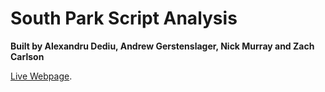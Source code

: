 # South Park Script Analysis

**Built by Alexandru Dediu, Andrew Gerstenslager, Nick Murray and Zach Carlson**

[Live Webpage](https://adediu25.github.io/vis-proj3/).
